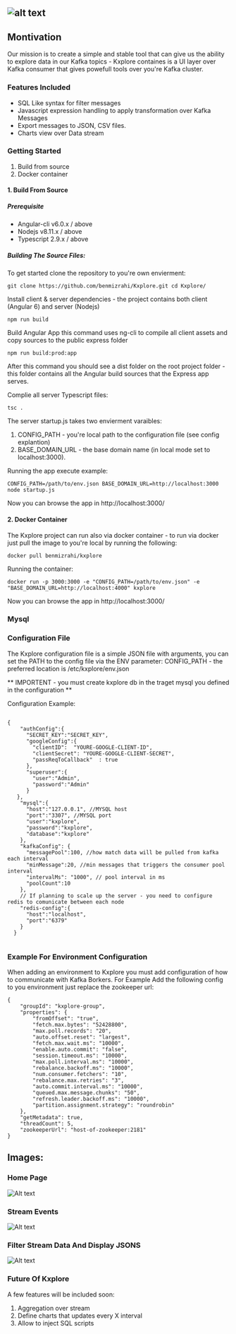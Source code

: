 ## ![alt text](https://raw.githubusercontent.com/benmizrahi/Kxplore/master/app/src/assets/k_logo.png)
## Montivation
Our mission is to create a simple and stable tool that can give us the ability to explore data in our Kafka topics - Kxplore containes is a UI layer over Kafka consumer that gives powefull tools over you're Kafka cluster.

### Features Included
 - SQL Like syntax for filter messages
 - Javascript expression handling to apply transformation over Kafka Messages 
 - Export messages to JSON, CSV files.
 - Charts view over Data stream

### Getting Started

1. Build from source 
2. Docker container 

#### 1. Build From Source

#####  Prerequisite
- Angular-cli v6.0.x / above
- Nodejs v8.11.x / above
- Typescript 2.9.x / above

##### Building The Source Files:
To get started clone the repository to you're own envierment:

`
git clone https://github.com/benmizrahi/Kxplore.git
cd Kxplore/
`

Install client & server dependencies - the project contains both client (Angular 6) and server (Nodejs)

``
npm run build 
``

Build Angular App this command uses ng-cli to compile all client assets and copy sources to the public express folder

`
npm run build:prod:app
`

After this command you should see a dist folder on the root project folder - this folder contains all the Angular build sources that the Express app serves.

Complie all server Typescript files:

`
tsc .
`

The server startup.js takes two envierment varaibles:
1. CONFIG_PATH - you're local path to the configuration file (see config explantion)
2. BASE_DOMAIN_URL - the base domain name (in local mode set to localhost:3000).

Running the app execute example:

``
CONFIG_PATH=/path/to/env.json BASE_DOMAIN_URL=http://localhost:3000 node startup.js
``

Now you can browse the app in http://localhost:3000/

#### 2. Docker Container

The Kxplore project can run also via docker container - to run via docker just pull the image to you're local by running the following:

`
docker pull benmizrahi/kxplore
`

Running the container:

``
docker run -p 3000:3000 -e "CONFIG_PATH=/path/to/env.json" -e "BASE_DOMAIN_URL=http://localhost:4000" kxplore
``


Now you can browse the app in http://localhost:3000/

### Mysql 

### Configuration File
The Kxplore configuration file is a simple JSON file with arguments, you can set the PATH to the config file via the ENV parameter: CONFIG_PATH - the preferred location is /etc/kxplore/env.json

** IMPORTENT - you must create kxplore db in the traget mysql you defined in the configuration **

Configuration Example:
```

{
    "authConfig":{
      "SECRET_KEY":"SECRET_KEY",
      "googleConfig":{
        "clientID":  "YOURE-GOOGLE-CLIENT-ID",
        "clientSecret": "YOURE-GOOGLE-CLIENT-SECRET",
        "passReqToCallback"  : true
      },
      "superuser":{
        "user":"Admin",
        "password":"Admin"
      }
   },
    "mysql":{
      "host":"127.0.0.1", //MYSQL host
      "port":"3307", //MYSQL port
      "user":"kxplore",
      "password":"kxplore",
      "database":"kxplore"
    },
    "kafkaConfig": { 
      "messagePool":100, //how match data will be pulled from kafka each interval 
      "minMessage":20, //min messages that triggers the consumer pool interval
      "intervalMs": "1000", // pool interval in ms
      "poolCount":10
    },
    // If planning to scale up the server - you need to configure redis to comunicate between each node
    "redis-config":{
      "host":"localhost", 
      "port":"6379"
    }
  }


```

### Example For Environment Configuration

When adding an environment to Kxplore you must add configuration of how to communicate with Kafka Borkers.
For Example Add the following config to you environment just replace the zookeeper url:

```
{
	"groupId": "kxplore-group",
	"properties": {
		"fromOffset": "true",
		"fetch.max.bytes": "52428800",
		"max.poll.records": "20",
		"auto.offset.reset": "largest",
		"fetch.max.wait.ms": "10000",
		"enable.auto.commit": "false",
		"session.timeout.ms": "10000",
		"max.poll.interval.ms": "10000",
		"rebalance.backoff.ms": "10000",
		"num.consumer.fetchers": "10",
		"rebalance.max.retries": "3",
		"auto.commit.interval.ms": "10000",
		"queued.max.message.chunks": "50",
		"refresh.leader.backoff.ms": "10000",
		"partition.assignment.strategy": "roundrobin"
	},
	"getMetadata": true,
	"threadCount": 5,
	"zookeeperUrl": "host-of-zookeeper:2181"
}
```
## Images:

### Home Page
![Alt text](images/home_page.png?raw=true "Home Page")

### Stream Events

![Alt text](images/stream.png?raw=true "Home Page")

### Filter Stream Data And Display JSONS

![Alt text](images/filter_stream.png?raw=true "Home Page")



### Future Of Kxplore 
A few features will be included soon:

1. Aggregation over stream 
2. Define charts that updates every X interval
3. Allow to inject SQL scripts 

 